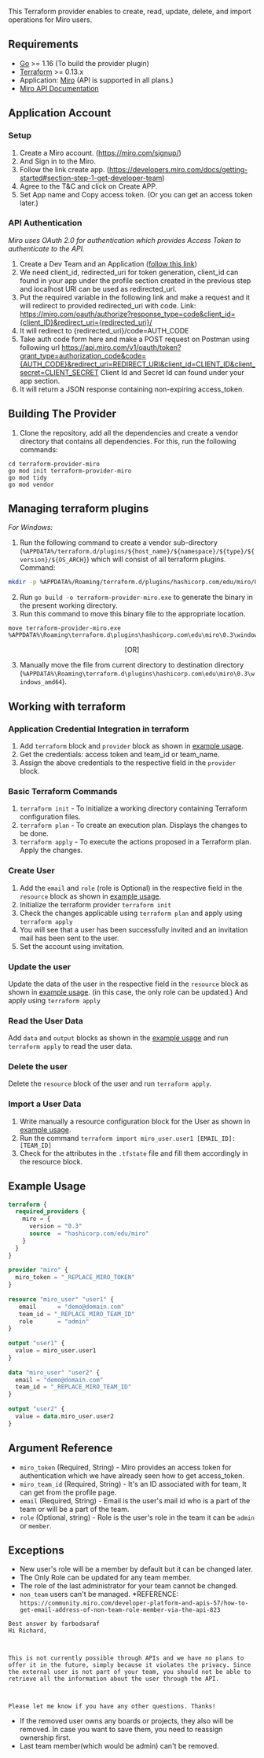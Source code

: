 This Terraform provider enables to create, read, update, delete, and import operations for Miro users.
 
 
## Requirements
 
 
* [Go](https://golang.org/doc/install) >= 1.16 (To build the provider plugin)<br>
* [Terraform](https://www.terraform.io/downloads.html) >= 0.13.x <br/>
* Application: [Miro](https://miro.com/login/) (API is supported in all plans.)
* [Miro API Documentation](https://developers.miro.com/reference#introduction)
 
## Application Account
 
### Setup<a id="setup"></a>
1. Create a Miro account. (https://miro.com/signup/)
2. And Sign in to the Miro.
3. Follow the link create app. (https://developers.miro.com/docs/getting-started#section-step-1-get-developer-team)
4. Agree to the T&C and click on Create APP.
5. Set App name and Copy access token. (Or you can get an access token later.)
 
 
### API Authentication
 *Miro uses OAuth 2.0 for authentication which provides Access Token to authenticate to the API.*
1. Create a Dev Team and an Application ([follow this link](https://developers.miro.com/docs/getting-started))<br>
2. We need client_id, redirected_uri for token generation, client_id can found in your app under the profile section created in the previous step and localhost URI can be used as redirected_url.
3. Put the required variable in the following link and make a request and it will redirect to provided redirected_uri with code.
Link: https://miro.com/oauth/authorize?response_type=code&client_id={client_ID}&redirect_uri={redirected_uri}/ <br>
3. It will redirect to {redirected_uri}/code=AUTH_CODE
4. Take auth code form here and make a POST request on Postman using following url
https://api.miro.com/v1/oauth/token?grant_type=authorization_code&code={AUTH_CODE}&redirect_uri=REDIRECT_URI&client_id=CLIENT_ID&client_secret=CLIENT_SECRET
Client Id and Secret Id can found under your app section. <br>
5. It will return a JSON response containing non-expiring access_token.
 
 
## Building The Provider
1. Clone the repository, add all the dependencies and create a vendor directory that contains all dependencies. For this, run the following commands: <br>
```
cd terraform-provider-miro
go mod init terraform-provider-miro
go mod tidy
go mod vendor
```
 
## Managing terraform plugins
*For Windows:*
1. Run the following command to create a vendor sub-directory (`%APPDATA%/terraform.d/plugins/${host_name}/${namespace}/${type}/${version}/${OS_ARCH}`) which will consist of all terraform plugins. <br> 
Command: 
```bash
mkdir -p %APPDATA%/Roaming/terraform.d/plugins/hashicorp.com/edu/miro/0.3/windows_amd64
```
2. Run `go build -o terraform-provider-miro.exe` to generate the binary in the present working directory. <br>
3. Run this command to move this binary file to the appropriate location.
 ```
 move terraform-provider-miro.exe %APPDATA%\Roaming\terraform.d\plugins\hashicorp.com\edu\miro\0.3\windows_amd64
 ``` 
<p align="center">[OR]</p>
 
3. Manually move the file from current directory to destination directory (`%APPDATA%\Roaming\terraform.d\plugins\hashicorp.com\edu\miro\0.3\windows_amd64`).<br>
 
 
## Working with terraform
 
### Application Credential Integration in terraform
1. Add `terraform` block and `provider` block as shown in [example usage](#example-usage).
2. Get the credentials: access token and team_id or team_name.
3. Assign the above credentials to the respective field in the `provider` block.
 
### Basic Terraform Commands
1. `terraform init` - To initialize a working directory containing Terraform configuration files.
2. `terraform plan` - To create an execution plan. Displays the changes to be done.
3. `terraform apply` - To execute the actions proposed in a Terraform plan. Apply the changes.
 
### Create User
1. Add the `email` and `role` (role is Optional) in the respective field in the `resource` block as shown in [example usage](#example-usage).
2. Initialize the terraform provider `terraform init`
3. Check the changes applicable using `terraform plan` and apply using `terraform apply`
4. You will see that a user has been successfully invited and an invitation mail has been sent to the user.
5. Set the account using invitation.
 
### Update the user
Update the data of the user in the respective field in the `resource` block as shown in [example usage](#example-usage).
(in this case, the only role can be updated.)
And apply using `terraform apply`
 
### Read the User Data
Add `data` and `output` blocks as shown in the [example usage](#example-usage) and run `terraform apply` to read the user data.
 
### Delete the user
Delete the `resource` block of the user and run `terraform apply`.
 
### Import a User Data
1. Write manually a resource configuration block for the User as shown in [example usage](#example-usage).
2. Run the command `terraform import miro_user.user1 [EMAIL_ID]:[TEAM_ID]`
3. Check for the attributes in the `.tfstate` file and fill them accordingly in the resource block.
 
## Example Usage<a id="example-usage"></a>
 
```terraform
terraform {
  required_providers {
    miro = {
      version = "0.3"
      source  = "hashicorp.com/edu/miro"
    }
  }
}
 
provider "miro" {
  miro_token = "_REPLACE_MIRO_TOKEN"
}
 
resource "miro_user" "user1" {
   email      = "demo@domain.com"
   team_id = "_REPLACE_MIRO_TEAM_ID"
   role       = "admin"
}
 
output "user1" {
  value = miro_user.user1
}
 
data "miro_user" "user2" {
  email = "demo@domain.com"
  team_id = "_REPLACE_MIRO_TEAM_ID"
}
 
output "user2" {
  value = data.miro_user.user2
}
```
 
## Argument Reference
* `miro_token` (Required, String) - Miro provides an access token for authentication which we have already seen how to get access_token.
* `miro_team_id` (Required, String) - It's an ID associated with for team, It can get from the profile page.
* `email` (Required, String) - Email is the user's mail id who is a part of the team or will be a part of the team.
* `role` (Optional, string) - Role is the user's role in the team it can be ```admin``` or ```member```.
 
## Exceptions
 
* New user's role will be a member by default but it can be changed later.
* The Only Role can be updated for any team member.
* The role of the last administrator for your team cannot be changed.
* ```non_team``` users can't be managed.
*REFERENCE: ``` https://community.miro.com/developer-platform-and-apis-57/how-to-get-email-address-of-non-team-role-member-via-the-api-823 ```
```
Best answer by farbodsaraf
Hi Richard,

 

This is not currently possible through APIs and we have no plans to offer it in the future, simply because it violates the privacy. Since the external user is not part of your team, you should not be able to retrieve all the information about the user through the API.

 

Please let me know if you have any other questions. Thanks!
```
* If the removed user owns any boards or projects, they also will be removed.
In case you want to save them, you need to reassign ownership first.
* Last team member(which would be admin) can't be removed.
